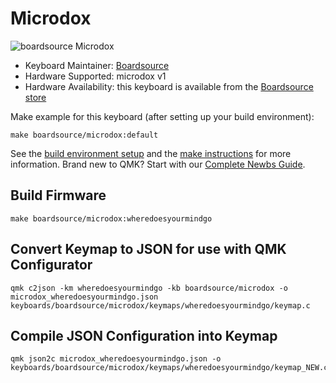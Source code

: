 # Microdox

![boardsource Microdox](https://i.imgur.com/AliShkvl.jpg)

* Keyboard Maintainer: [Boardsource](https://github.com/daysgobye) 
* Hardware Supported: microdox v1
* Hardware Availability: this keyboard is available from the [Boardsource store](https://boardsource.xyz/store/5f2e7e4a2902de7151494f92)

Make example for this keyboard (after setting up your build environment):

    make boardsource/microdox:default

See the [build environment setup](https://docs.qmk.fm/#/getting_started_build_tools) and the [make instructions](https://docs.qmk.fm/#/getting_started_make_guide) for more information. Brand new to QMK? Start with our [Complete Newbs Guide](https://docs.qmk.fm/#/newbs).

## Build Firmware

    make boardsource/microdox:wheredoesyourmindgo

## Convert Keymap to JSON for use with QMK Configurator

    qmk c2json -km wheredoesyourmindgo -kb boardsource/microdox -o microdox_wheredoesyourmindgo.json keyboards/boardsource/microdox/keymaps/wheredoesyourmindgo/keymap.c

## Compile JSON Configuration into Keymap

    qmk json2c microdox_wheredoesyourmindgo.json -o keyboards/boardsource/microdox/keymaps/wheredoesyourmindgo/keymap_NEW.c
